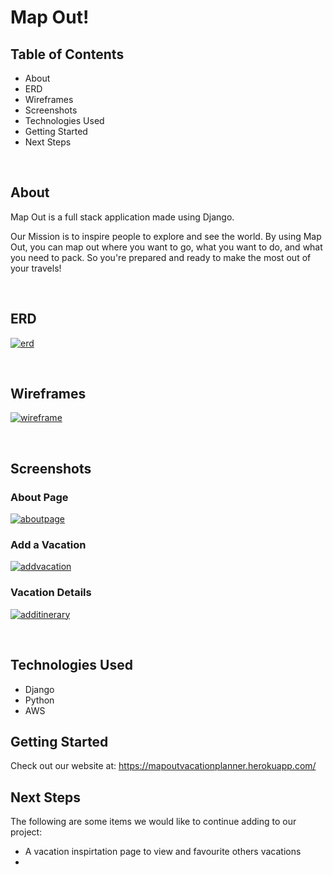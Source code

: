 # Map Out!

## Table of Contents 
- About 
- ERD
- Wireframes 
- Screenshots 
- Technologies Used 
- Getting Started 
- Next Steps 

<br>

## About

Map Out is a full stack application made using Django. 

Our Mission is to inspire people to explore and see the world. By using Map Out, you can map out where you want to go, what you want to do, and what you need to pack. So you're prepared and ready to make the most out of your travels!

<br> 

## ERD

<a href="https://ibb.co/HN3P3qx"><img src="https://i.ibb.co/SQGmGBd/erd.jpg" alt="erd" border="0" /></a>

<br>

## Wireframes 

<a href="https://ibb.co/KKFPbCc"><img src="https://i.ibb.co/6XgMr6c/wireframe.jpg" alt="wireframe" border="0" /></a>

<br> 

## Screenshots

### About Page 

<a href="https://ibb.co/2h7WP11"><img src="https://i.ibb.co/YQ7P8FF/aboutpage.jpg" alt="aboutpage" border="0" /></a>

### Add a Vacation

<a href="https://ibb.co/6mDzjwP"><img src="https://i.ibb.co/t4YgVKs/addvacation.jpg" alt="addvacation" border="0" /></a>

### Vacation Details 

<a href="https://ibb.co/V3RczYM"><img src="https://i.ibb.co/mSkV25h/additinerary.jpg" alt="additinerary" border="0" /></a>

<br> 

## Technologies Used 

- Django
- Python 
- AWS 

## Getting Started 

Check out our website at: https://mapoutvacationplanner.herokuapp.com/

## Next Steps 

The following are some items we would like to continue adding to our project: 

- A vacation inspirtation page to view and favourite others vacations 
-